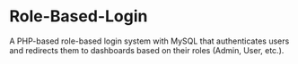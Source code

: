 # Role-Based-Login
A PHP-based role-based login system with MySQL that authenticates users and redirects them to dashboards based on their roles (Admin, User, etc.).

